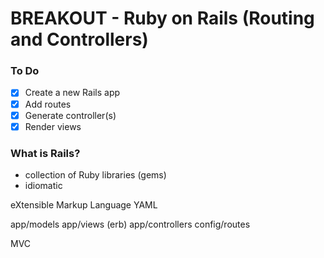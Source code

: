 # BREAKOUT - Ruby on Rails (Routing and Controllers)

### To Do
* [x] Create a new Rails app
* [x] Add routes
* [x] Generate controller(s)
* [x] Render views

### What is Rails?
* collection of Ruby libraries (gems)
* idiomatic

eXtensible Markup Language
YAML

app/models
app/views (erb)
app/controllers
config/routes

MVC













































